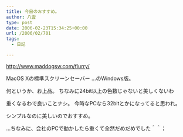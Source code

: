 ```yaml
---
title: 今日のおすすめ。
author: 八雲
type: post
date: 2006-02-23T15:34:25+00:00
url: /2006/02/701
tags:
  - 日記

---
```

http://www.maddogsw.com/flurry/

MacOS Xの標準スクリーンセーバー …のWindows版。
  
何というか、お上品。 ちなみに24bit以上の色数じゃないと美しくないわ
  
重くなるわで良いことナシ。 今時なPCなら32bitとかになってると思われ。
  
シンプルなのに美しいのでおすすめ。

…ちなみに、会社のPCで動かしたら重くて全然だめだめでした＾＾；
